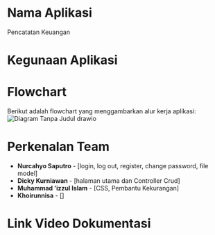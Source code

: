 # Nama Aplikasi
Pencatatan Keuangan
# Kegunaan Aplikasi
# Flowchart
Berikut adalah flowchart yang menggambarkan alur kerja aplikasi:
![Diagram Tanpa Judul drawio](https://github.com/user-attachments/assets/2095e3e4-c5b0-45e2-b7e6-fd69a14ccf37)


# Perkenalan Team
- **Nurcahyo Saputro** - [login, log out, register, change password, file model]
- **Dicky Kurniawan** - [halaman utama  dan Controller Crud]
- **Muhammad 'izzul Islam** - [CSS, Pembantu Kekurangan]
- **Khoirunnisa** - []

# Link Video Dokumentasi
